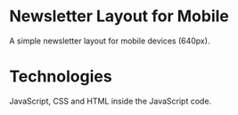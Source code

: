 # Newsletter Layout for Mobile

A simple newsletter layout for mobile devices (640px).

# Technologies

JavaScript, CSS and HTML inside the JavaScript code.

